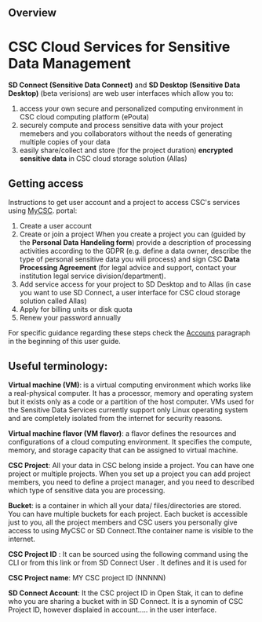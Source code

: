 ## Overview

# CSC Cloud Services for Sensitive Data Management

**SD Connect (Sensitive Data Connect)** and **SD Desktop (Sensitive Data Desktop)** (beta verisions) are web user interfaces which allow you to:
1. access your own secure and personalized computing environment in CSC cloud computing platform (ePouta)
1. securely compute and process sensitive data with your project memebers and you collaborators without the needs of generating multiple copies of your data
1. easily share/collect  and store (for the project duration) **encrypted sensitive data** in CSC cloud storage solution (Allas)

## Getting access

Instructions to get user account and a project to access CSC's services using [MyCSC](https://my.csc.fi).  portal:
1. Create a user account
1. Create or join a project
When you create a project you can (guided by the **Personal Data Handeling form**) provide a description of processing activities according to the GDPR (e.g. define a data owner, describe the type of personal sensitive data you wili process) and sign CSC **Data Processing Agreement** (for legal advice and support, contact your institution legal service division/department).
1. Add service access for your project to SD Desktop and to Allas (in case you want to use SD Connect, a user interface for CSC cloud storage solution called Allas)
1. Apply for billing units or disk quota
1. Renew your password annually

For specific guidance regarding these steps check the [Accouns](https://docs.csc.fi/accounts/) paragraph in the beginning of this user guide. 


## Useful terminology:


**Virtual machine (VM)**: is a virtual computing environment which works like a real-physical computer. It has a processor, memory and operating system but it exists only as a code or a partition of the host computer. VMs used for the Sensitive Data Services currently support only Linux operating system and are completely isolated from the internet for security reasons. 

**Virtual machine flavor (VM flavor)**: a flavor defines the resources and configurations of a cloud computing environment. It specifies the compute, memory, and storage capacity that can be assigned to virtual machine. 

**CSC Project**: All your data in CSC belong inside a project. You can have one project or multiple projects. When you set up a project you can add project members, you need to define a project manager, and you need to described which type of sensitive data you are processing. 

**Bucket**: is a container in which all your data/ files/directories are stored. You can have multiple buckets for each project. Each bucket is accessible just to you, all the project members and CSC users you personally give access to using MyCSC or SD Connect.Tthe container name is visible to the internet. 

**CSC Project ID** : It can be sourced using the following command using the CLI        or from this link        or from SD Connect User . It defines and it is used for

**CSC Project name**: MY CSC project ID (NNNNN)

**SD Connect Account**: It the CSC project ID in Open Stak, it can to define who you are sharing a bucket with in SD Connect. It is a synomin of CSC Project ID, however displaied in account..... in the user interface.






  

